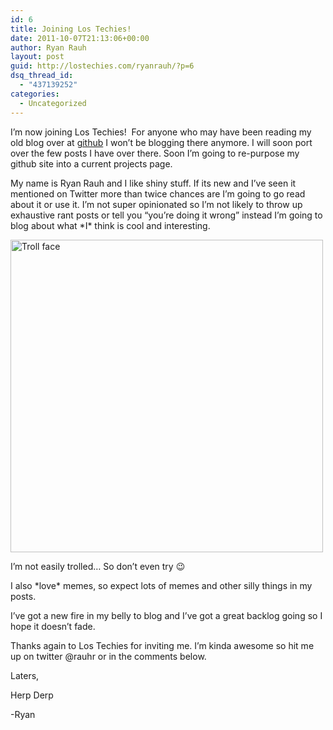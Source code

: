 ```yaml
---
id: 6
title: Joining Los Techies!
date: 2011-10-07T21:13:06+00:00
author: Ryan Rauh
layout: post
guid: http://lostechies.com/ryanrauh/?p=6
dsq_thread_id:
  - "437139252"
categories:
  - Uncategorized
---
```

I&#8217;m now joining Los Techies!  For anyone who may have been reading my old blog over at [github](http://rauhryan.github.com) I won&#8217;t be blogging there anymore. I will soon port over the few posts I have over there. Soon I&#8217;m going to re-purpose my github site into a current projects page.

My name is Ryan Rauh and I like shiny stuff. If its new and I&#8217;ve seen it mentioned on Twitter more than twice chances are I&#8217;m going to go read about it or use it. I&#8217;m not super opinionated so I&#8217;m not likely to throw up exhaustive rant posts or tell you &#8220;you&#8217;re doing it wrong&#8221; instead I&#8217;m going to blog about what \*I\* think is cool and interesting.

<img src="http://cl.ly/3b1n2i321K1H0h3p2N3G/trollface.jpg" alt="Troll face" width="500px" />

I&#8217;m not easily trolled&#8230; So don&#8217;t even try 😉

I also \*love\* memes, so expect lots of memes and other silly things in my posts.

I&#8217;ve got a new fire in my belly to blog and I&#8217;ve got a great backlog going so I hope it doesn&#8217;t fade.

Thanks again to Los Techies for inviting me. I&#8217;m kinda awesome so hit me up on twitter @rauhr or in the comments below.

Laters,

Herp Derp

-Ryan

&nbsp;
